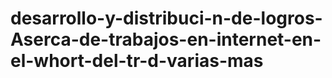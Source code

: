 # desarrollo-y-distribuci-n-de-logros-Aserca-de-trabajos-en-internet-en-el-whort-del-tr-d-varias-mas